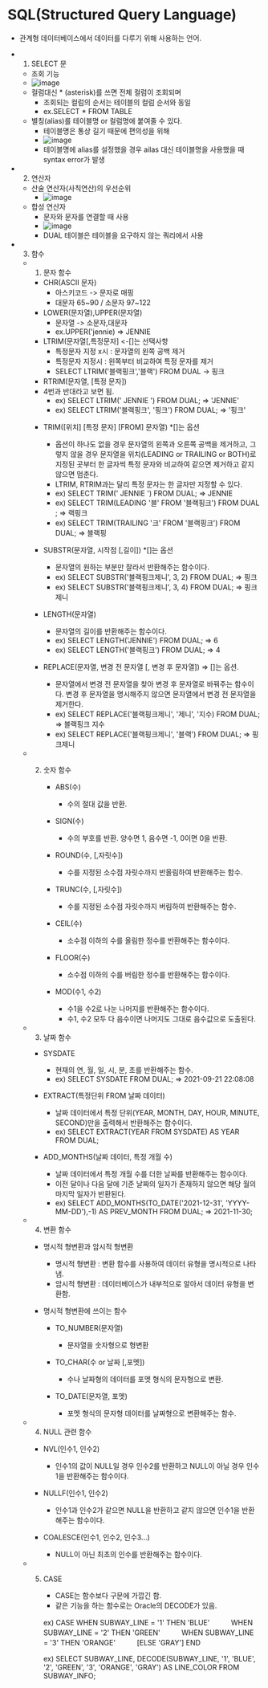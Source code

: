 # SQL(Structured Query Language)

* 관계형 데이터베이스에서 데이터를 다루기 위해 사용하는 언어.

* 1. SELECT 문
  * 조회 기능
  * ![image](https://user-images.githubusercontent.com/62399318/218250488-0eb5497c-92f8-4eb5-9e6d-f90a40f7a332.png)
  * 컬럼대신 * (asterisk)를 쓰면 전체 컬럼이 조회되며
    * 조회되는 컬럼의 순서는 테이블의 컬럼 순서와 동일
    * ex.SELECT * FROM TABLE
  * 별칭(alias)를 테이블명 or 컬럼명에 붙여줄 수 있다.
    * 테이블명은 통상 길기 때문에 편의성을 위해
    * ![image](https://user-images.githubusercontent.com/62399318/218250584-e2a600ae-8d7f-4dd4-9cc1-7c8eff9fb662.png)
    * 테이블명에 alias를 설정했을 경우 ailas 대신 테이블명을 사용했을 때 syntax error가 발생

* 2. 연산자
  * 산술 연산자(사칙연산)의 우선순위
    * ![image](https://user-images.githubusercontent.com/62399318/218250656-7e46821e-c716-42c1-9d7c-893d55121cb7.png)
  * 합성 연산자
    * 문자와 문자를 연결할 때 사용 
    * ![image](https://user-images.githubusercontent.com/62399318/218250796-cc04512a-620f-468e-8272-b32a0763ee3c.png)
    * DUAL 테이블은 테이블을 요구하지 않는 쿼리에서 사용

* 3. 함수
  * 1. 문자 함수 
    * CHR(ASCII 문자)
      * 아스키코드 -> 문자로 매핑
      * 대문자 65~90 / 소문자 97~122
    * LOWER(문자열),UPPER(문자열)
      * 문자열 -> 소문자,대문자
      * ex.UPPER('jennie) => JENNIE
    * LTRIM(문자열[,특정문자] <-[]는 선택사항
      * 특정문자 지정 x시 : 문자열의 왼쪽 공백 제거
      * 특정문자 지정시 : 왼쪽부터 비교하여 특정 문자를 제거
      * SELECT LTRIM('블랙핑크','블랙') FROM DUAL -> 핑크
    *  RTRIM(문자열, [특정 문자])

      - 4번과 반대라고 보면 됨.
         - ex) SELECT LTRIM(' JENNIE ') FROM DUAL; => 'JENNIE'
         - ex) SELECT LTRIM('블랙핑크', '핑크') FROM DUAL; => '핑크'

    *  TRIM([위치] [특정 문자] [FROM] 문자열) \*[]는 옵션

       - 옵션이 하나도 없을 경우 문자열의 왼쪽과 오른쪽 공백을 제거하고, 그렇지 않을 경우 문자열을 위치(LEADING or TRAILING or BOTH)로 지정된 곳부터 한 글자씩 특정 문자와 비교하여 같으면 제거하고 같지 않으면 멈춘다.
       - LTRIM, RTRIM과는 달리 특정 문자는 한 글자만 지정할 수 있다.
       - ex) SELECT TRIM(' JENNIE ') FROM DUAL; => JENNIE
       - ex) SELECT TRIM(LEADING '블' FROM '블랙핑크') FROM DUAL ; => 랙핑크
       - ex) SELECT TRIM(TRAILING '크' FROM '블랙핑크') FROM DUAL; => 블랙핑

    *  SUBSTR(문자열, 시작점 [,길이]) \*[]는 옵션

       - 문자열의 원하는 부분만 잘라서 반환해주는 함수이다.
       - ex) SELECT SUBSTR('블랙핑크제니', 3, 2) FROM DUAL; => 핑크
       - ex) SELECT SUBSTR('블랙핑크제니', 3, 4) FROM DUAL; => 핑크제니

    * LENGTH(문자열)

       - 문자열의 길이를 반환해주는 함수이다.
       - ex) SELECT LENGTH('JENNIE') FROM DUAL; => 6
       - ex) SELECT LENGTH('블랙핑크') FROM DUAL; => 4

    *  REPLACE(문자열, 변경 전 문자열 [, 변경 후 문자열]) => []는 옵션.
       - 문자열에서 변경 전 문자열을 찾아 변경 후 문자열로 바꿔주는 함수이다. 변경 후 문자열을 명시해주지 않으면 문자열에서 변경 전 문자열을 제거한다.
       - ex) SELECT REPLACE('블랙핑크제니', '제니', '지수) FROM DUAL; => 블랙핑크 지수
       - ex) SELECT REPLACE('블랙핑크제니', '블랙') FROM DUAL; => 핑크제니

  * 2. 숫자 함수

       *  ABS(수)

          - 수의 절대 값을 반환.

       *  SIGN(수)

          - 수의 부호를 반환. 양수면 1, 음수면 -1, 0이면 0을 반환.

       *  ROUND(수, [,자릿수])

          - 수를 지정된 소수점 자릿수까지 반올림하여 반환해주는 함수.

       *  TRUNC(수, [,자릿수])

          - 수를 지정된 소수점 자릿수까지 버림하여 반환해주는 함수.

       *  CEIL(수)

          - 소수점 이하의 수를 올림한 정수를 반환해주는 함수이다.

       *  FLOOR(수)

          - 소수점 이하의 수를 버림한 정수를 반환해주는 함수이다.

       *  MOD(수1, 수2)
          - 수1을 수2로 나눈 나머지를 반환해주는 함수이다.
          - 수1, 수2 모두 다 음수이면 나머지도 그대로 음수값으로 도출된다.

   * 3. 날짜 함수

     * SYSDATE

        - 현재의 연, 월, 일, 시, 분, 초를 반환해주는 함수.
        - ex) SELECT SYSDATE FROM DUAL; => 2021-09-21 22:08:08

     * EXTRACT(특정단위 FROM 날짜 데이터)

        - 날짜 데이터에서 특정 단위(YEAR, MONTH, DAY, HOUR, MINUTE, SECOND)만을 출력해서 반환해주는 함수이다.
        - ex) SELECT EXTRACT(YEAR FROM SYSDATE) AS YEAR FROM DUAL;

     * ADD_MONTHS(날짜 데이터, 특정 개월 수)
        - 날짜 데이터에서 특정 개월 수를 더한 날짜를 반환해주는 함수이다.
        - 이전 달이나 다음 달에 기준 날짜의 일자가 존재하지 않으면 해당 월의 마지막 일자가 반환된다.
        - ex) SELECT ADD_MONTHS(TO_DATE('2021-12-31', 'YYYY-MM-DD'),-1) AS PREV_MONTH FROM DUAL; => 2021-11-30;

  * 4. 변환 함수

    * 명시적 형변환과 암시적 형변환

       - 명시적 형변환 : 변환 함수를 사용하여 데이터 유형을 명시적으로 나타냄.
       - 암시적 형변환 : 데이터베이스가 내부적으로 알아서 데이터 유형을 변환함.

    * 명시적 형변환에 쓰이는 함수

       - TO_NUMBER(문자열)

         - 문자열을 숫자형으로 형변환

       - TO_CHAR(수 or 날짜 [,포멧])

         - 수나 날짜형의 데이터를 포멧 형식의 문자형으로 변환.

       - TO_DATE(문자열, 포멧)
         - 포멧 형식의 문자형 데이터를 날짜형으로 변환해주는 함수.

   * 4. NULL 관련 함수

      * NVL(인수1, 인수2)

         - 인수1의 값이 NULL일 경우 인수2를 반환하고 NULL이 아닐 경우 인수1을 반환해주는 함수이다.

      * NULLF(인수1, 인수2)

         - 인수1과 인수2가 같으면 NULL을 반환하고 같지 않으면 인수1을 반환해주는 함수이다.

      * COALESCE(인수1, 인수2, 인수3...)
         - NULL이 아닌 최초의 인수를 반환해주는 함수이다.

   * 5. CASE

         - CASE는 함수보다 구문에 가깝긴 함.
         - 같은 기능을 하는 함수로는 Oracle의 DECODE가 있음.

         ex)
         CASE WHEN SUBWAY_LINE = '1' THEN 'BLUE'
         ㅤㅤㅤWHEN SUBWAY_LINE = '2' THEN 'GREEN'
         ㅤㅤㅤWHEN SUBWAY_LINE = '3' THEN 'ORANGE'
         ㅤㅤㅤ[ELSE 'GRAY']
         END

         ex) SELECT SUBWAY_LINE, DECODE(SUBWAY_LINE, '1', 'BLUE', '2', 'GREEN', '3', 'ORANGE', 'GRAY') AS LINE_COLOR FROM SUBWAY_INFO;


